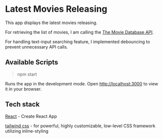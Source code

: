 # Latest Movies Releasing

This app displays the latest movies releasing.

For retrieving the list of movies, I am calling the [The Movie Database API](https://developers.themoviedb.org/3/getting-started/introduction).

For handling text-input searching feature, I implemented debouncing to prevent unnecessary API calls.

## Available Scripts

> npm start

Runs the app in the development mode.
Open [http://localhost:3000](http://localhost:3000) to view it in your browser.

## Tech stack

[React](https://reactjs.org/docs/create-a-new-react-app.html) - Create React App

[tailwind css](https://tailwindcss.com/docs/guides/create-react-app) - for powerful, highly customizable, low-level CSS framework utilizing inline-styling
